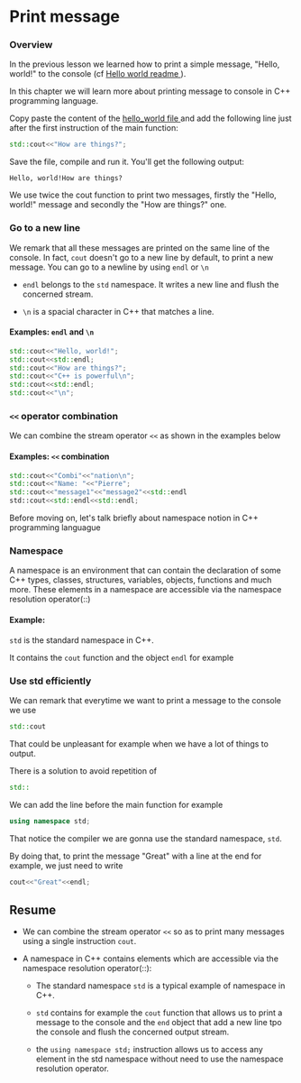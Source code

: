 # Print message

### Overview
In the previous lesson we learned how to print a simple message, "Hello, world!" to the console (cf [ Hello world readme ](https://github.com/Starias22/cpp-revision/tree/main/basics/hello_world/hello_world.md "Hello world programm readme") ).

In this chapter we will learn more about printing message to console in C++ programming language.

Copy paste the content of the [ hello_world file ](https://github.com/Starias22/cpp-revision/tree/main/basics/hello_world/ "Hello world programm")  and add the following line just after the first instruction of the main function:
````C++
std::cout<<"How are things?";
````
Save the file, compile and run it.
You'll get the following output:

````Hello, world!How are things?````

We use twice the cout function to print two messages, firstly the "Hello, world!" message and secondly the "How are things?" one.

### Go to a new line
We remark that all these messages are printed on the same line of the console. In fact, ````cout```` doesn't go to a new line by default, to print a new message. You can go to a newline by using ````endl```` or ````\n````

* ````endl```` belongs to the ````std```` namespace. It writes a new line and flush the concerned stream.

* ````\n```` is a spacial character in C++ that matches a line.
#### Examples: ````endl```` and ````\n````
````C++
std::cout<<"Hello, world!";
std::cout<<std::endl;
std::cout<<"How are things?";
std::cout<<"C++ is powerful\n";
std::cout<<std::endl;
std::cout<<"\n";
````

### ````<<```` operator combination
We can combine the stream operator ````<<```` as shown in the examples below

#### Examples: ````<<```` combination
````C++
std::cout<<"Combi"<<"nation\n";
std::cout<<"Name: "<<"Pierre";
std::cout<<"message1"<<"message2"<<std::endl
std::cout<<std::endl<<std::endl;
````


Before moving on, let's talk briefly about namespace notion in C++ programming languague

### Namespace
A namespace is an environment that can  contain the declaration of some C++ types, classes, structures, variables, objects, functions and much more. These elements in a namespace are accessible via the namespace resolution operator(::)
#### Example:
````std```` is the standard namespace in C++.

It contains the ````cout```` function and the object ````endl```` for example


### Use std efficiently

We can remark that everytime we want to print a message to the console we use

````C++
std::cout
````
That could be unpleasant for example when we have a lot of things to output.

There is a solution to avoid repetition of
````C++
std::
````
We can add the line before the main function for example
````C++
using namespace std;
````
That notice the compiler we are gonna use the standard namespace, ````std````.

By doing that, to print the message "Great" with a line at the end for example, we just need to write
````C++
cout<<"Great"<<endl;
````
## Resume

* We can combine the stream operator ````<<```` so as to print many messages using a single instruction ````cout````.
* A namespace in C++ contains elements which are accessible via the namespace resolution operator(::):

   * The standard namespace ````std```` is a typical example of namespace in C++.

   * ````std```` contains for example the ````cout```` function that allows us to print a message to the console and the ````end```` object that add a new line tpo the console and flush the concerned output stream.
   * the ````using namespace std;```` instruction allows us to access any element in the std namespace without need to use  the namespace resolution operator.
